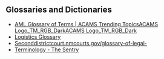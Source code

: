 ## Glossaries and Dictionaries
- [AML Glossary of Terms | ACAMS Trending TopicsACAMS Logo_TM_RGB_DarkACAMS Logo_TM_RGB_Dark](https://www.acams.org/en/resources/aml-glossary-of-terms)
- [Logistics Glossary](https://www.logisticsglossary.com/)
- [Seconddistrictcourt.nmcourts.gov/glossary-of-legal-](https://seconddistrictcourt.nmcourts.gov/glossary-of-legal-)
- [Terminology - The Sentry](https://thesentry.org/terminology)